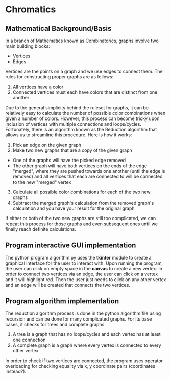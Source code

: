 # Chromatics

## Mathematical Background/Basis
In a branch of Mathematics known as Combinatorics, graphs involve two main building blocks:
- Vertices
- Edges

Vertices are the points on a graph and we use edges to connect them.
The rules for constructing proper graphs are as follows:
1. All vertices have a color
2. Connected vertices must each have colors that are distinct from one another

Due to the general simplicity behind the ruleset for graphs, it can be relatively easy
to calculate the number of possible color combinations when given a number of colors.
However, this process can become tricky upon inclusion of vertices with multiple connections
and loops/cycles. Fortunately, there is an algorithm known as the Reduction algorithm that
allows us to streamline this procedure. Here is how it works:
1. Pick an edge on the given graph
2. Make two new graphs that are a copy of the given graph
- One of the graphs will have the picked edge removed
- The other graph will have both vertices on the ends of the edge "merged", where they
are pushed towards one another (until the edge is removed) and all vertices that each are connected to will be connected
to the new "merged" vertex
3. Calculate all possible color combinations for each of the two new graphs
4. Subtract the merged graph's calculation from the removed graph's calculation and you have your result for the original graph

If either or both of the two new graphs are still too complicated, we can repeat this process for those graphs and even subsequent
ones until we finally reach definite calculations.


## Program interactive GUI implementation
The python program algorithm.py uses the **tkinter** module to create a graphical interface for the user to interact with.
Upon running the program, the user can click on empty space in the **canvas** to create a new vertex. In order to connect two
vertices via an edge, the user can click on a vertex and it will highlight red. Then the user just needs to click on any other
vertex and an edge will be created that connects the two vertices.
## Program algorithm implementation
The reduction algorithm process is done in the python algorithm file using recursion and can be done for many complicated graphs.
For its base cases, it checks for trees and complete graphs.
1. A tree is a graph that has no loops/cycles and each vertex has at least one connection
2. A complete graph is a graph where every vertex is connected to every other vertex

In order to check if two vertices are connected, the program uses operator overloading for checking equality via x, y coordinate pairs (coordinates instead?).

